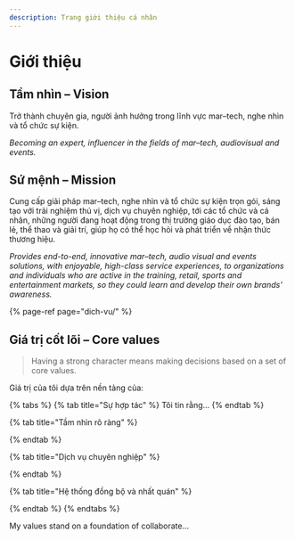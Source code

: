 ```yaml
---
description: Trang giới thiệu cá nhân
---
```


# Giới thiệu

## Tầm nhìn – Vision

Trở thành chuyên gia, người ảnh hưởng trong lĩnh vực mar–tech, nghe nhìn và tổ chức sự kiện.

_Becoming an expert, influencer in the fields of mar–tech, audiovisual and events._

## Sứ mệnh – Mission

Cung cấp giải pháp mar–tech, nghe nhìn và tổ chức sự kiện trọn gói, sáng tạo với trải nghiệm thú vị, dịch vụ chuyên nghiệp, tới các tổ chức và cá nhân, những người đang hoạt động trong thị trường giáo dục đào tạo, bán lẻ, thể thao và giải trí, giúp họ có thể học hỏi và phát triển về nhận thức thương hiệu.

_Provides end-to-end, innovative mar–tech, audio visual and events solutions, with enjoyable, high-class service experiences, to organizations and individuals who are active in the training, retail, sports and entertainment markets, so they could learn and develop their own brands’ awareness._

{% page-ref page="dich-vu/" %}

## Giá trị cốt lõi – Core values

> Having a strong character means making decisions based on a set of core values.

Giá trị của tôi dựa trên nền tảng của:

{% tabs %}
{% tab title="Sự hợp tác" %}
Tôi tin rằng...
{% endtab %}

{% tab title="Tầm nhìn rõ ràng" %}

{% endtab %}

{% tab title="Dịch vụ chuyên nghiệp" %}

{% endtab %}

{% tab title="Hệ thống đồng bộ và nhất quán" %}

{% endtab %}
{% endtabs %}

My values stand on a foundation of collaborate...



